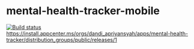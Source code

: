 # mental-health-tracker-mobile
[![Build status](https://build.appcenter.ms/v0.1/apps/b8a0ec1f-3b00-4fbc-bb79-adb353f9eb68/branches/main/badge)](https://appcenter.ms)
https://install.appcenter.ms/orgs/dandi_apriyansyah/apps/mental-health-tracker/distribution_groups/public/releases/1
